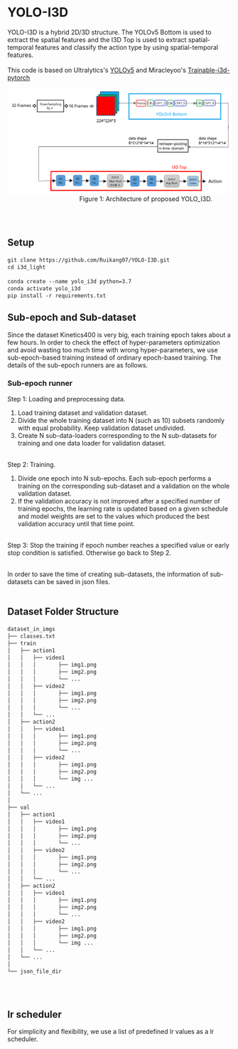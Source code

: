 
# YOLO-I3D

YOLO-I3D is a hybrid 2D/3D structure. The YOLOv5 Bottom is used to extract the spatial features and the I3D Top is used to extract spatial-temporal features and classify the action type by using spatial-temporal features. <br>
<br>
This code is based on Ultralytics's [YOLOv5](https://github.com/ultralytics/yolov5) and Miracleyoo's [Trainable-i3d-pytorch](https://github.com/miracleyoo/Trainable-i3d-pytorch)
<br><br>
<img src="YOLO-I3D.png">
&nbsp;           &nbsp;Figure 1: Architecture of proposed YOLO_I3D.

<br><br>


## Setup

```shell
git clone https://github.com/Ruikang07/YOLO-I3D.git
cd i3d_light

conda create --name yolo_i3d python=3.7
conda activate yolo_i3d
pip install -r requirements.txt
```


## Sub-epoch and Sub-dataset
Since the dataset Kinetics400 is very big, each training epoch takes about a few hours. In order to check the effect of hyper-parameters optimization and avoid wasting too much time with wrong hyper-parameters, we use sub-epoch-based training instead of ordinary epoch-based training. The details of the sub-epoch runners are as follows.

### Sub-epoch runner

Step 1: Loading and preprocessing data. <br>
1)	Load training dataset and validation dataset.<br>
2)	Divide the whole training dataset into N (such as 10) subsets randomly with equal probability. Keep validation dataset undivided. <br>
3)	Create N sub-data-loaders corresponding to the N sub-datasets for training and one data loader for validation dataset. <br><br>

Step 2: Training. <br>
1)	Divide one epoch into N sub-epochs. Each sub-epoch performs a training on the corresponding sub-dataset and a validation on the whole validation dataset. <br>
2)	If the validation accuracy is not improved after a specified number of training epochs, the learning rate is updated based on a given schedule and model weights are set to the values which produced the best validation accuracy until that time point.<br><br>

Step 3: Stop the training if epoch number reaches a specified value or early stop condition is satisfied. Otherwise go back to Step 2.<br><br>

In order to save the time of creating sub-datasets, the information of sub-datasets can be saved in json files.<br><br>



## Dataset Folder Structure

```
dataset_in_imgs
├── classes.txt
├── train
│   ├── action1
│   │   ├── video1
│   │   │       ├── img1.png
│   │   │       ├── img2.png
│   │   │       └── ...
│   │   ├── video2
│   │   │       ├── img1.png
│   │   │       ├── img2.png
│   │   │       └── ...
│   │   └── ...
│   ├── action2
│   │   ├── video1
│   │   │       ├── img1.png
│   │   │       ├── img2.png
│   │   │       └── ...
│   │   ├── video2
│   │   │       ├── img1.png
│   │   │       ├── img2.png
│   │   │       └── img ...
│   │   └── ...
│   └── ...
│
├── val
│   ├── action1
│   │   ├── video1
│   │   │       ├── img1.png
│   │   │       ├── img2.png
│   │   │       └── ...
│   │   ├── video2
│   │   │       ├── img1.png
│   │   │       ├── img2.png
│   │   │       └── ...
│   │   └── ...
│   ├── action2
│   │   ├── video1
│   │   │       ├── img1.png
│   │   │       ├── img2.png
│   │   │       └── ...
│   │   ├── video2
│   │   │       ├── img1.png
│   │   │       ├── img2.png
│   │   │       └── img ...
│   │   └── ...
│   └── ...
│
└── json_file_dir
```

<br><br>

## lr scheduler
For simplicity and flexibility, we use a list of predefined lr values as a lr scheduler.
